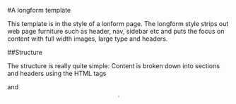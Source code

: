 
#A longform template

This template is in the style of a lonform page. The longform style strips out web page furniture such as header, nav, sidebar etc and puts the focus on content with full width images, large type and headers.

##Structure

The structure is really quite simple: Content is broken down into sections and headers using the HTML tags <section> and <header>.
